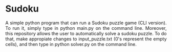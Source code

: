 # Sudoku
<p align="justify"> A simple python program that can run a Sudoku puzzle game (CLI version). To run it, simply type in python main.py on the command line. Moreover, this repository allows the user to automatically solve a sudoku puzzle. To do that, make
appropiate changes to input_puzzle.txt (0's represent the empty cells), and then type in python solver.py on the 
command line. </p>
